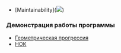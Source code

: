  - [Maintainability](<a href="https://codeclimate.com/github/KonstantinovTim/MRPO/maintainability"><img src="https://api.codeclimate.com/v1/badges/15e9cd9ff29eb077f90b/maintainability" /></a>)

### Демонстрация работы программы
- [Геометрическая прогрессия](https://asciinema.org/a/fLjzt9lJF1Jbeu4yGc3NWr9vw)
- [НОК](https://asciinema.org/a/6tXicgbfikDsRJYt2NzV8YoWU)
